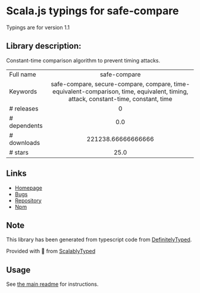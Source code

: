 
# Scala.js typings for safe-compare

Typings are for version 1.1

## Library description:
Constant-time comparison algorithm to prevent timing attacks.

|                    |                 |
| ------------------ | :-------------: |
| Full name          | safe-compare |
| Keywords           | safe-compare, secure-compare, compare, time-equivalent-comparison, time, equivalent, timing, attack, constant-time, constant, time |
| # releases         | 0 |
| # dependents       | 0.0 |
| # downloads        | 221238.66666666666 |
| # stars            | 25.0 |

## Links
- [Homepage](https://github.com/Bruce17/safe-compare#readme)
- [Bugs](https://github.com/Bruce17/safe-compare/issues)
- [Repository](https://github.com/Bruce17/safe-compare)
- [Npm](https://www.npmjs.com/package/safe-compare)
    


## Note
This library has been generated from typescript code from [DefinitelyTyped](https://definitelytyped.org).

Provided with :purple_heart: from [ScalablyTyped](https://github.com/oyvindberg/ScalablyTyped)

## Usage
See [the main readme](../../readme.md) for instructions.


